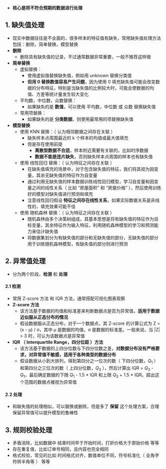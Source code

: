 - **核心是将不符合预期的数据进行处理**

## 1. 缺失值处理

- 现实中数据往往是不全面的，很多样本的特征值有缺失，常用缺失值处理方法包括：删除，简单替换，模型替换
- **删除**
  - 删除具有缺失值的记录，不过通常数据非常重要，一般不推荐这样做
- **简单替换**
  - 虚拟替换：
    - 使用虚拟值替换缺失值，例如用 unknown 替换分类值
    - **但用 0 替换数值容易产生问题**，因为使用 0 填充缺失值可能会改变数据的分布特征，特别是当缺失值的比例较大时，可能会使数据的均值、方差等统计量发生较大变化
  - 平均数，中位数，众数替换：
    - 如果缺失的是 **数值**，可以使用 平均数，中位数 或 众数 替换缺失值
  - 常用项替换：
    - 如果缺失的是 **分类数据**，则使用最常用的项替换缺失值
- **模型替换**
  - 使用 KNN 替换：（ 认为相邻数据之间存在关联 ）
    - 缺失样本点周围最近的 k 个样本的均值或最大值填充
    - 但是存在使用前提
      - **离散型数据不合适**，样本附近需要有关联的，比如时序数据
      - **数据不能是连片缺失**，否则缺失样本点周围的样本也有缺失值
  - 使用 线性回归 替换：（ 认为特征之间存在关联 ）
    - 在缺失值填充的场景中，对于包含缺失值的特征，我们将其视为因变量，其余无缺失值的特征作为自变量
    - 通过利用无缺失值的样本数据训练线性回归模型，学习自变量和因变量之间的线性关系（ 比如 “房屋面积” 和 “房屋价格” ），然后使用训练好的模型对缺失值进行预测和填充
    - 注意线性回归假设 **特征之间存在线性关系**，如果实际数据关系是非线性的，填充效果可能不佳
  - 使用 随机森林 替换：（ 认为特征之间存在关联 ）
    - 随机森林由多个决策树组成，其基本思想是将有缺失值的特征作为目标变量，其余特征作为输入特征，利用随机森林模型的学习和预测能力来估计缺失值
    - 将数据集划分为有缺失值的部分和无缺失值的部分，无缺失值的部分用于训练随机森林模型，有缺失值的部分则进行预测

## 2. 异常值处理

- 分为两个阶段，**检测** 和 **处理**

#### 2.1 检测

- 常用 Z-score 方法 和 IQR 方法，通常搭配可视化图表观察
- **Z-score 方法**
  - 该方法基于数据的均值和标准差来判断数据点是否为异常值，**适用于数据近似服从正态分布的情况**
  - 假设数据服从正态分布，对于一个数据点，其 Z-score 的计算公式为 Z = (x - μ) / σ，其中 μ 是数据的均值，σ 是数据的标准差。一般来说，当 |Z| > 3 时，可认为该数据点是异常值
- **IQR （ Interquartile Range，四分位距 ）方法**
  - 该方法基于数据的上四分位数与下四分位数之差，**对数据分布没有严格要求，对异常值不敏感，适用于各种类型的数据分布**
  - 假设数据从小到大排列，得到第四分之一位次的数（ 下四分位数，$Q_1$ ）和第四分之三位次的数（ 上四分位数，$Q_3$ ），然后计算出 IQR = $Q_3$ - $Q_1$，最后确定数据的下限 $Q_1$ - 1.5 \* IQR 和上限 $Q_3$ + 1.5 \* IQR。超出这个范围的数据点被视为异常值

#### 2.2 处理

- 和缺失值的处理相似，可以替换或删除，但是多了 **保留** 这个处理方案，合理保留异常值可以提升模型的鲁棒性

## 3. 规则校验处理

- 矛盾消除，比如数据中 结束时间早于开始时间，打折价格大于原始价格 等等
- 存在重复值，比如订单号相同，且内容也完全相同
- 格式校验，常见的比如 时间格式对齐，数值单位不同，符号标准化（ 全角字符转半角等 ） 等等
